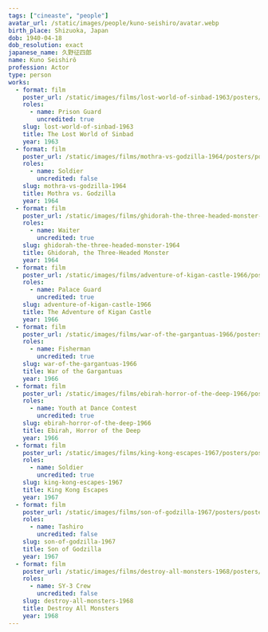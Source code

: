 ```yaml
---
tags: ["cineaste", "people"]
avatar_url: /static/images/people/kuno-seishiro/avatar.webp
birth_place: Shizuoka, Japan
dob: 1940-04-18
dob_resolution: exact
japanese_name: 久野征四郎
name: Kuno Seishirô
profession: Actor
type: person
works:
  - format: film
    poster_url: /static/images/films/lost-world-of-sinbad-1963/posters/poster.webp
    roles:
      - name: Prison Guard
        uncredited: true
    slug: lost-world-of-sinbad-1963
    title: The Lost World of Sinbad
    year: 1963
  - format: film
    poster_url: /static/images/films/mothra-vs-godzilla-1964/posters/poster.webp
    roles:
      - name: Soldier
        uncredited: false
    slug: mothra-vs-godzilla-1964
    title: Mothra vs. Godzilla
    year: 1964
  - format: film
    poster_url: /static/images/films/ghidorah-the-three-headed-monster-1964/posters/poster.webp
    roles:
      - name: Waiter
        uncredited: true
    slug: ghidorah-the-three-headed-monster-1964
    title: Ghidorah, the Three-Headed Monster
    year: 1964
  - format: film
    poster_url: /static/images/films/adventure-of-kigan-castle-1966/posters/poster.webp
    roles:
      - name: Palace Guard
        uncredited: true
    slug: adventure-of-kigan-castle-1966
    title: The Adventure of Kigan Castle
    year: 1966
  - format: film
    poster_url: /static/images/films/war-of-the-gargantuas-1966/posters/poster.webp
    roles:
      - name: Fisherman
        uncredited: true
    slug: war-of-the-gargantuas-1966
    title: War of the Gargantuas
    year: 1966
  - format: film
    poster_url: /static/images/films/ebirah-horror-of-the-deep-1966/posters/poster.webp
    roles:
      - name: Youth at Dance Contest
        uncredited: true
    slug: ebirah-horror-of-the-deep-1966
    title: Ebirah, Horror of the Deep
    year: 1966
  - format: film
    poster_url: /static/images/films/king-kong-escapes-1967/posters/poster.webp
    roles:
      - name: Soldier
        uncredited: true
    slug: king-kong-escapes-1967
    title: King Kong Escapes
    year: 1967
  - format: film
    poster_url: /static/images/films/son-of-godzilla-1967/posters/poster.webp
    roles:
      - name: Tashiro
        uncredited: false
    slug: son-of-godzilla-1967
    title: Son of Godzilla
    year: 1967
  - format: film
    poster_url: /static/images/films/destroy-all-monsters-1968/posters/poster.webp
    roles:
      - name: SY-3 Crew
        uncredited: false
    slug: destroy-all-monsters-1968
    title: Destroy All Monsters
    year: 1968
---
```

